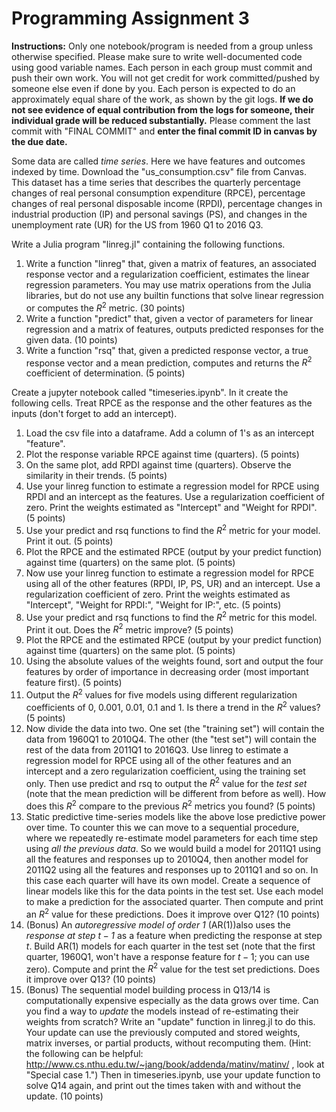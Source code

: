 # Programming Assignment 3
**Instructions:**  Only one notebook/program is needed from a group unless otherwise specified. Please make sure to write well-documented code using good variable names. Each person in each group must commit and push their own work. You will not get credit for work committed/pushed by someone else even if done by you. Each person is expected to do an approximately equal share of the work, as shown by the git logs. **If we do not see evidence of equal contribution from the logs for someone, their individual grade will be reduced substantially.** Please comment the last commit with "FINAL COMMIT" and **enter the final commit ID in canvas by the due date.**

Some data are called *time series*. Here we have features and outcomes indexed by time. Download the "us_consumption.csv" file from Canvas. This dataset has a time series that describes the quarterly percentage changes of real personal consumption expenditure (RPCE), percentage changes of real personal disposable income (RPDI), percentage changes in industrial production (IP) and personal savings (PS), and  changes in the unemployment rate (UR) for the US from 1960 Q1 to 2016 Q3.

Write a Julia program "linreg.jl" containing the following functions.
1. Write a function "linreg" that, given a matrix of features, an associated response vector and a regularization coefficient, estimates the linear regression parameters. You may use matrix operations from the Julia libraries, but do not use any builtin functions that solve linear regression or computes the $R^2$ metric. (30 points) 
2. Write a function "predict" that, given a vector of parameters for linear regression and a matrix of features, outputs predicted responses for the given data. (10 points)
3. Write a function "rsq" that, given a predicted response vector, a true response vector and a mean prediction, computes and returns the $R^2$ coefficient of determination. (5 points)

Create a jupyter notebook called "timeseries.ipynb". In it create the following cells. Treat RPCE as the response and the other features as the inputs (don't forget to add an intercept).
1. Load the csv file into a dataframe. Add a column of 1's as an intercept "feature".
2. Plot the response variable RPCE against time (quarters). (5 points)
3. On the same plot, add RPDI against time (quarters). Observe the similarity in their trends. (5 points)
4. Use your linreg function to estimate a regression model for RPCE using RPDI and an intercept as the features. Use a regularization coefficient of zero. Print the weights estimated as "Intercept" and "Weight for RPDI". (5 points)
5. Use your predict and rsq functions to find the $R^2$ metric for your model. Print it out. (5 points)
6. Plot the RPCE and the estimated RPCE (output by your predict function) against time (quarters) on the same plot. (5 points)
7. Now use your linreg function to estimate a regression model for RPCE using all of the other features (RPDI, IP, PS, UR) and an intercept. Use a regularization coefficient of zero. Print the weights estimated as "Intercept", "Weight for RPDI:", "Weight for IP:", etc. (5 points)
8. Use your predict and rsq functions to find the $R^2$ metric for this model. Print it out. Does the $R^2$ metric improve? (5 points)
9. Plot the RPCE and the estimated RPCE (output by your predict function) against time (quarters) on the same plot. (5 points)
10. Using the absolute values of the weights found, sort and output the four features by order of importance in decreasing order (most important feature first). (5 points)
11. Output the $R^2$ values for five models using different regularization coefficients of 0, 0.001, 0.01, 0.1 and 1. Is there a trend in the $R^2$ values? (5 points)
12. Now divide the data into two. One set (the "training set") will contain the data from 1960Q1 to 2010Q4. The other (the "test set") will contain the rest of the data from 2011Q1 to 2016Q3. Use linreg to estimate a regression model for RPCE using all of the other features and an intercept and a zero regularization coefficient, using the training set only. Then use predict and rsq to output the $R^2$ value for the *test set* (note that the mean prediction will be different from before as well). How does this $R^2$ compare to the previous $R^2$ metrics you found? (5 points)
13. Static predictive time-series models like the above lose predictive power over time. To counter this we can move to a sequential procedure, where we repeatedly re-estimate model parameters for each time step using *all the previous data*. So we would build a model for 2011Q1 using all the features and responses up to 2010Q4, then another model for 2011Q2 using all the features and responses up to 2011Q1 and so on. In this case each quarter will have its own model. Create a sequence of linear models like this for the data points in the test set. Use each model to make a prediction for the associated quarter. Then compute and print an $R^2$ value for these predictions. Does it improve over Q12? (10 points)
14. (Bonus) An *autoregressive model of order 1* (AR(1))also uses the *response at step $t-1$* as a feature when predicting the response at step $t$. Build AR(1) models for each quarter in the test set (note that the first quarter, 1960Q1, won't have a response feature for $t-1$; you can use zero). Compute and print the $R^2$ value for the test set predictions. Does it improve over Q13? (10 points)
15. (Bonus) The sequential model building process in Q13/14 is computationally expensive especially as the data grows over time. Can you find a way to *update* the models instead of re-estimating their weights from scratch? Write an "update" function in linreg.jl to do this. Your update can use the previously computed and stored weights, matrix inverses, or partial products, without recomputing them. (Hint: the following can be helpful: http://www.cs.nthu.edu.tw/~jang/book/addenda/matinv/matinv/ , look at "Special case 1.") Then in timeseries.ipynb, use your update function to solve Q14 again, and print out the times taken with and without the update. (10 points)